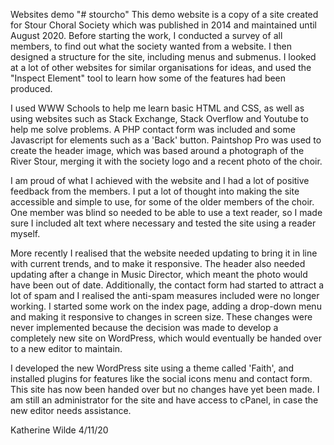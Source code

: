 Websites demo "# stourcho"
This demo website is a copy of a site created for Stour Choral Society which was published in 2014 and maintained until August 2020. 
Before starting the work, I conducted a survey of all members, to find out what the society wanted from a website. I then designed a structure for the site, 
including menus and submenus. I looked at a lot of other websites for similar organisations for ideas, 
and used the "Inspect Element" tool to learn how some of the features had been produced.

I used WWW Schools to help me learn basic HTML and CSS, as well as using websites such as Stack Exchange, Stack Overflow and Youtube to help me solve problems. 
A PHP contact form was included and some Javascript for elements such as a 'Back' button. 
Paintshop Pro was used to create the header image, which was based around a photograph of the River Stour, merging it with the society logo and a recent photo of the choir.

I am proud of what I achieved with the website and I had a lot of positive feedback from the members. 
I put a lot of thought into making the site accessible and simple to use, for some of the older members of the choir. 
One member was blind so needed to be able to use a text reader, so I made sure I included alt text where necessary and tested the site using a reader myself.

More recently I realised that the website needed updating to bring it in line with current trends, and to make it responsive. 
The header also needed updating after a change in Music Director, which meant the photo would have been out of date. 
Additionally, the contact form had started to attract a lot of spam and I realised the anti-spam measures included were no longer working. 
I started some work on the index page, adding a drop-down menu and making it responsive to changes in screen size. 
These changes were never implemented because the decision was made to develop a completely new site on WordPress, 
which would eventually be handed over to a new editor to maintain.

I developed the new WordPress site using a theme called 'Faith', and installed plugins for features like the social icons menu and contact form. 
This site has now been handed over but no changes have yet been made. 
I am still an administrator for the site and have access to cPanel, in case the new editor needs assistance.

Katherine Wilde 4/11/20

